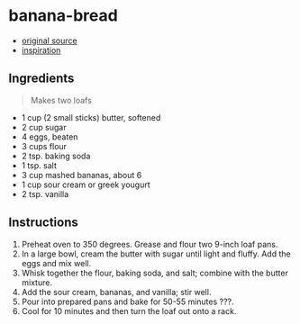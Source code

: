# banana-bread

- [original source](https://reluctantentertainer.com/sour-cream-banana-bread/)
- [inspiration](https://www.youtube.com/watch?v=wY55CdGx4H0)

## Ingredients

> Makes two loafs

- 1 cup (2 small sticks) butter, softened
- 2 cup sugar
- 4 eggs, beaten
- 3 cups flour
- 2 tsp. baking soda
- 1 tsp. salt
- 3 cup mashed bananas, about 6
- 1 cup sour cream or greek yougurt
- 2 tsp. vanilla

## Instructions

1. Preheat oven to 350 degrees. Grease and flour two 9-inch loaf pans.
1. In a large bowl, cream the butter with sugar until light and fluffy. Add the eggs and mix well.
1. Whisk together the flour, baking soda, and salt; combine with the butter mixture.
1. Add the sour cream, bananas, and vanilla; stir well.
1. Pour into prepared pans and bake for 50-55 minutes ???.
1. Cool for 10 minutes and then turn the loaf out onto a rack.
